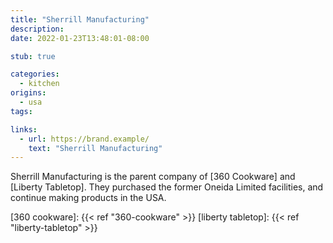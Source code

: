 ```yaml
---
title: "Sherrill Manufacturing"
description:
date: 2022-01-23T13:48:01-08:00

stub: true

categories:
  - kitchen
origins:
  - usa
tags:

links:
  - url: https://brand.example/
    text: "Sherrill Manufacturing"
---
```


Sherrill Manufacturing is the parent company of [360 Cookware] and [Liberty
Tabletop]. They purchased the former Oneida Limited facilities, and continue
making products in the USA.

[360 cookware]: {{< ref "360-cookware" >}}
[liberty tabletop]: {{< ref "liberty-tabletop" >}}
